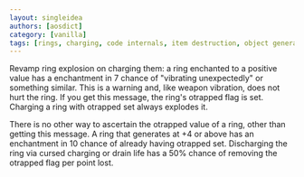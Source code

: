 ```yaml
---
layout: singleidea
authors: [aosdict]
category: [vanilla]
tags: [rings, charging, code internals, item destruction, object generation]
---
```

Revamp ring explosion on charging them: a ring enchanted to a positive value has a enchantment in 7 chance of "vibrating unexpectedly" or something similar. This is a warning and, like weapon vibration, does not hurt the ring. If you get this message, the ring's otrapped flag is set. Charging a ring with otrapped set always explodes it.

There is no other way to ascertain the otrapped value of a ring, other than getting this message. A ring that generates at +4 or above has an enchantment in 10 chance of already having otrapped set. Discharging the ring via cursed charging or drain life has a 50% chance of removing the otrapped flag per point lost.

